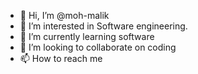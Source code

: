 - 👋 Hi, I’m @moh-malik
- 👀 I’m interested in Software engineering.
- 🌱 I’m currently learning software
- 💞️ I’m looking to collaborate on coding
- 📫 How to reach me 

<!---
moh-malik/moh-malik is a ✨ special ✨ repository because its `README.md` (this file) appears on your GitHub profile.
You can click the Preview link to take a look at your changes.
--->

